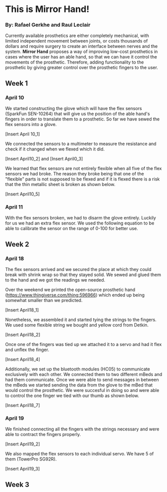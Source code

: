 # This is Mirror Hand!
### By: Rafael Gerkhe and Raul Leclair

Currently available prosthetics are either completely mechanical, with limited independent movement between joints, or costs thousands of dollars and require surgery to create an interface between nerves and the system. **Mirror Hand** proposes a way of improving low-cost prosthetics in cases where the user has an able hand, so that we can have it control the movements of the prosthetic. Therefore, adding functionality to the prosthetic by giving greater control over the prosthetic fingers to the user. 


## Week 1 

### April 10

We started constructing the glove which will have the flex sensors (SparkFun SEN-10264) that will give us the position of the able hand's fingers in order to translate them to a prosthetic. So far we have sewed the flex sensors into a glove.

[Insert April 10_1]

We connected the sensors to a multimeter to measure the resistance and check if it changed when we flexed which it did.

[Insert April10_2] and [Insert April0_3]

We learned that flex sensors are not entirely flexible when all five of the flex sensors we had broke. The reason they broke being that one of the "flexible" parts is not supposed to be flexed and if it is flexed there is a risk that the thin metallic sheet is broken as shown below. 

[Insert April10_5]

### April 11

With the flex sensors broken, we had to disarm the glove entirely. Luckily for us we had an extra flex sensor. We used the following equation to be able to calibrate the sensor on the range of 0-100 for better use. 

## Week 2

### April 18
The flex sensors arrived and we secured the place at which they could break with shrink wrap so that they stayed solid. We sewed and glued them to the hand and we got the readings we needed.

Over the weekend we printed the open-source prosthetic hand (https://www.thingiverse.com/thing:596966) which ended up being somewhat smaller than we predicted. 

[Insert April18_1]

Nonetheless, we assembled it and started tying the strings to the fingers. We used some flexible string we bought and yellow cord from Detkin.

[Insert April18_2]

Once one of the fingers was tied up we attached it to a servo and had it flex and unflex the finger.

[Insert April18_4]

Additionally, we set up the bluetooth modules (HC05) to communicate exclusively with each other. We connected them to two different mBeds and had them communicate. Once we were able to send messages in between the mBeds we started sending the data from the glove to the mBed that would control the prosthetic. We were succesful in doing so and were able to control the one finger we tied with our thumb as shown below.

[Insert April18_7]

### April 19
We finished connecting all the fingers with the strings necessary and were able to contract the fingers properly.

[Insert April19_2]

We also mapped the flex sensors to each individual servo. We have 5 of them (TowerPro SG92R). 

[Insert April19_3]

## Week 3

